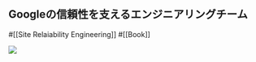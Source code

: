 ## Googleの信頼性を支えるエンジニアリングチーム

#[[Site Relaiability Engineering]] #[[Book]]

![](https://m.media-amazon.com/images/I/51Ybz+6kIsL._SX389_BO1,204,203,200_.jpg)